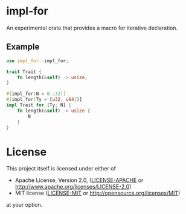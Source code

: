 # impl-for

An experimental crate that provides a macro for iterative declaration.

## Example

```rust
use impl_for::impl_for;

trait Trait {
    fn length(&self) -> usize;
}

#[impl_for(N = 0..32)]
#[impl_for(Ty = [u32, u64])]
impl Trait for [Ty; N] {
    fn length(&self) -> usize {
        N
    }
}
```

# License

This project itself is licensed under either of

 * Apache License, Version 2.0, ([LICENSE-APACHE](LICENSE-APACHE) or http://www.apache.org/licenses/LICENSE-2.0)
 * MIT license ([LICENSE-MIT](LICENSE-MIT) or http://opensource.org/licenses/MIT)

at your option.
